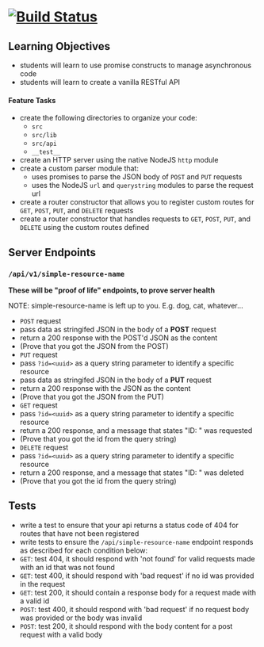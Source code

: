 [![Build Status](https://travis-ci.com/stariel/08-rest.svg?branch=master)](https://travis-ci.com/stariel/08-rest)
======

## Learning Objectives  
* students will learn to use promise constructs to manage asynchronous code
* students will learn to create a vanilla RESTful API

#### Feature Tasks
* create the following directories to organize your code:
  * `src`
  * `src/lib`
  * `src/api`
  * `__test__`
* create an HTTP server using the native NodeJS `http` module
* create a custom parser module that:
  * uses promises to parse the JSON body of `POST` and `PUT` requests
  * uses the NodeJS `url` and `querystring` modules to parse the request url
* create a router constructor that allows you to register custom routes for `GET`, `POST`, `PUT`, and `DELETE` requests
* create a router constructor that handles requests to `GET`, `POST`, `PUT`, and `DELETE` using the custom routes defined

## Server Endpoints
### `/api/v1/simple-resource-name`
**These will be "proof of life" endpoints, to prove server health**

NOTE: simple-resource-name is left up to you. E.g. dog, cat, whatever...

* `POST` request
 * pass data as stringifed JSON in the body of a **POST** request 
 * return a 200 response with the POST'd JSON as the content
 * (Prove that you got the JSON from the POST)
* `PUT` request
 * pass `?id=<uuid>` as a query string parameter to identify a specific resource
  * pass data as stringifed JSON in the body of a **PUT** request 
  * return a 200 response with the JSON as the content
  * (Prove that you got the JSON from the PUT)
* `GET` request
 * pass `?id=<uuid>` as a query string parameter to identify a specific resource
 * return a 200 response, and a message that states "ID: <id>" was requested
 * (Prove that you got the id from the query string)
 * `DELETE` request
  * pass `?id=<uuid>` as a query string parameter to identify a specific resource
  * return a 200 response, and a message that states "ID: <id>" was deleted
  * (Prove that you got the id from the query string)
  
## Tests
* write a test to ensure that your api returns a status code of 404 for routes that have not been registered
* write tests to ensure the `/api/simple-resource-name` endpoint responds as described for each condition below:
 * `GET`: test 404, it should respond with 'not found' for valid requests made with an id that was not found
 * `GET`: test 400, it should respond with 'bad request' if no id was provided in the request
 * `GET`: test 200, it should contain a response body for a request made with a valid id
 * `POST`: test 400, it should respond with 'bad request' if no request body was provided or the body was invalid
 * `POST`: test 200, it should respond with the body content for a post request with a valid body
